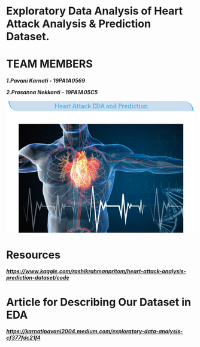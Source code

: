# Exploratory Data Analysis of Heart Attack Analysis & Prediction Dataset.

# TEAM MEMBERS

<b><i>1.Pavani Karnati - 19PA1A0569
  
  2.Prasanna Nekkanti - 19PA1A05C5 </i><b>
  
![Dashboard](https://github.com/19PA1A0569/EDA_/blob/main/2021-05-03%20(2).png)
# Resources

<i>https://www.kaggle.com/rashikrahmanpritom/heart-attack-analysis-prediction-dataset/code</i>

# Article for Describing Our Dataset in EDA

<i>https://karnatipavani2004.medium.com/exploratory-data-analysis-cf377fdc21f4</i>
